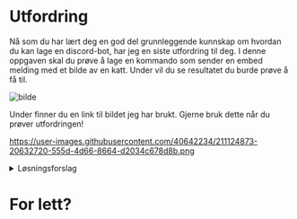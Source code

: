 # Utfordring

Nå som du har lært deg en god del grunnleggende kunnskap om hvordan du kan lage en discord-bot, har jeg en siste utfordring til deg. I denne oppgaven skal du prøve å lage en kommando som sender en embed melding med et bilde av en katt. Under vil du se resultatet du burde prøve å få til.

![bilde](https://user-images.githubusercontent.com/40642234/211124833-8c485ff9-bb27-461e-847c-3b848b41fb7a.png)



Under finner du en link til bildet jeg har brukt. Gjerne bruk dette når du prøver utfordringen!

https://user-images.githubusercontent.com/40642234/211124873-20632720-555d-4d66-8664-d2034c678d8b.png

<details>
    <summary>Løsningsforslag</summary>
    
```py
@client.tree.command(name="cat", description="Sends a picture of a cat")
async def cat(interaction: discord.Interaction):
    await interaction.response.send_message(embed=makeEmbed('Have a cat!',
                                                            'meow',
                                                            image="https://user-images.githubusercontent.com/40642234/211124873-20632720-555d-4d66-8664-d2034c678d8b.png",
                                                            footer='Your cat is kinda wonky ngl'))
                                                           
```

</details>


# For lett?



